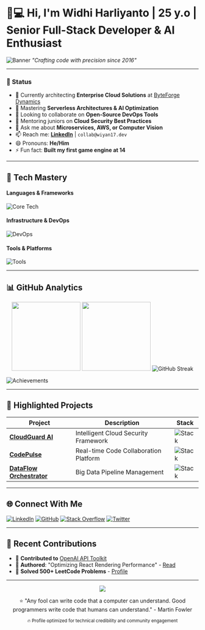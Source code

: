 # 👨💻 Hi, I'm Widhi Harliyanto | 25 y.o | Senior Full-Stack Developer & AI Enthusiast

![Banner](https://raw.githubusercontent.com/wiyan17/wiyan17/main/assets/github-banner.png)
*"Crafting code with precision since 2016"*

---

### 🚀 Status
- 🔭 Currently architecting **Enterprise Cloud Solutions** at [ByteForge Dynamics](https://github.com/wiyan17)
- 🌱 Mastering **Serverless Architectures & AI Optimization**
- 👯 Looking to collaborate on **Open-Source DevOps Tools**
- 🤔 Mentoring juniors on **Cloud Security Best Practices**
- 💬 Ask me about **Microservices, AWS, or Computer Vision**
- 📫 Reach me: **[LinkedIn](https://linkedin.com/in/wiyan17)** | `collab@wiyan17.dev`
- 😄 Pronouns: **He/Him**
- ⚡ Fun fact: **Built my first game engine at 14**

---

## 🧠 Tech Mastery
#### Languages & Frameworks
![Core Tech](https://skillicons.dev/icons?i=ts,js,py,java,rust,react,nextjs,nodejs,nestjs,tensorflow,graphql,spring)

#### Infrastructure & DevOps
![DevOps](https://skillicons.dev/icons?i=docker,kubernetes,aws,gcp,githubactions,nginx,postgres,mongodb,redis,prometheus)

#### Tools & Platforms
![Tools](https://skillicons.dev/icons?i=vscode,idea,git,postman,figma,linux,raspberrypi,arduino)

---

## 📊 GitHub Analytics
<div align="center">
  <img height="180em" src="https://github-readme-stats.vercel.app/api?username=wiyan17&show_icons=true&theme=radical&include_all_commits=true&count_private=true"/>
  <img height="180em" src="https://github-readme-stats.vercel.app/api/top-langs/?username=wiyan17&layout=compact&theme=radical&langs_count=8"/>
  <img src="https://github-readme-streak-stats.herokuapp.com/?user=wiyan17&theme=radical" alt="GitHub Streak"/>
</div>

![Achievements](https://github-profile-trophy.vercel.app/?username=wiyan17&theme=onedark&rank=SSS,SS,S,AAA,AA,A,B,C)

---

## 🏅 Highlighted Projects
| Project | Description | Stack |
|---------|-------------|-------|
| **[CloudGuard AI](https://github.com/wiyan17/CloudGuard)** | Intelligent Cloud Security Framework | ![Stack](https://skillicons.dev/icons?i=py,aws,tensorflow,react) |
| **[CodePulse](https://github.com/wiyan17/CodePulse)** | Real-time Code Collaboration Platform | ![Stack](https://skillicons.dev/icons?i=ts,nextjs,nodejs,socketio) |
| **[DataFlow Orchestrator](https://github.com/wiyan17/DataFlow)** | Big Data Pipeline Management | ![Stack](https://skillicons.dev/icons?i=java,spark,kafka,kubernetes) |

---

## 🌐 Connect With Me
[![LinkedIn](https://img.shields.io/badge/LinkedIn-0A66C2?style=for-the-badge&logo=linkedin&logoColor=white)](https://linkedin.com/in/wiyan17)
[![GitHub](https://img.shields.io/badge/GitHub-181717?style=for-the-badge&logo=github&logoColor=white)](https://github.com/wiyan17)
[![Stack Overflow](https://img.shields.io/badge/Stack_Overflow-F58025?style=for-the-badge&logo=stack-overflow&logoColor=white)](https://stackoverflow.com/users/wiyan17)
[![Twitter](https://img.shields.io/badge/X-000000?style=for-the-badge&logo=x&logoColor=white)](https://x.com/wiyan17)

---

## 📜 Recent Contributions
- 🚀 **Contributed to** [OpenAI API Toolkit](https://github.com/wiyan17/openai-projects)
- 📘 **Authored**: "Optimizing React Rendering Performance" - [Read](https://github.com/wiyan17/react-optimization-guide)
- 🏅 **Solved 500+ LeetCode Problems** - [Profile](https://leetcode.com/wiyan17/)

---

<div align="center">
  <img src="https://komarev.com/ghpvc/?username=wiyan17&color=blueviolet&style=flat-square">
  <p>⭐ "Any fool can write code that a computer can understand. Good programmers write code that humans can understand." - Martin Fowler</p>
  <sub>🔥 Profile optimized for technical credibility and community engagement</sub>
</div>
